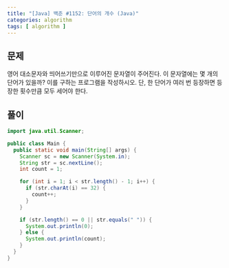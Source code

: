 ```yaml
---
title: "[Java] 백준 #1152: 단어의 개수 (Java)"
categories: algorithm
tags: [ algorithm ]
---
```


## 문제

영어 대소문자와 띄어쓰기만으로 이루어진 문자열이 주어진다. 이 문자열에는 몇 개의 단어가 있을까? 이를 구하는 프로그램을 작성하시오. 단, 한 단어가 여러 번 등장하면 등장한 횟수만큼 모두 세어야 한다.



## 풀이

```java
import java.util.Scanner;

public class Main {
  public static void main(String[] args) {
    Scanner sc = new Scanner(System.in);
    String str = sc.nextLine();
    int count = 1;

    for (int i = 1; i < str.length() - 1; i++) {
      if (str.charAt(i) == 32) {
        count++;
      }
    }

    if (str.length() == 0 || str.equals(" ")) {
      System.out.println(0);
    } else {
      System.out.println(count);
    }
  }
}
```

